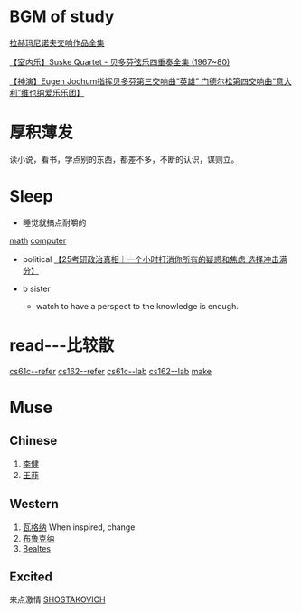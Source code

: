 # BGM of study
[拉赫玛尼诺夫交响作品全集](https://www.bilibili.com/video/BV1sh411Z7oo/?share_source=copy_web&vd_source=c0f224789c5516d8576f3dd9deb8b8df)

[【室内乐】Suske Quartet - 贝多芬弦乐四重奏全集 (1967~80)](https://www.bilibili.com/video/BV1xY4y1g7kD/?share_source=copy_web&vd_source=c0f224789c5516d8576f3dd9deb8b8df)

[【神演】Eugen Jochum指挥贝多芬第三交响曲“英雄” 门德尔松第四交响曲“意大利”维也纳爱乐乐团】]( https://www.bilibili.com/video/BV1as421M7kx/?share_source=copy_web&vd_source=c0f224789c5516d8576f3dd9deb8b8df)
# 厚积薄发
读小说，看书，学点别的东西，都差不多，不断的认识，谋则立。
# Sleep 
* 睡觉就搞点耐嚼的

[math](../../Note_controller/math/reference.md)
[computer](../../Note_controller/408/reference.md)
* political
  [【25考研政治真相｜一个小时打消你所有的疑惑和焦虑 选择冲击满分】]( https://www.bilibili.com/video/BV1RU411f7YQ/?share_source=copy_web&vd_source=c0f224789c5516d8576f3dd9deb8b8df)

* b sister
  * watch to have a perspect to the knowledge is enough.

# read---比较散 
[cs61c--refer](../../Note_controller/computer_science/cs61c/)
[cs162--refer](../../Note_controller/computer_science/cs162_os)
[cs61c--lab](../../Project_note/cs61c/)
[cs162--lab](../../Project_note/cs162/)
[make](https://cs162.org/static/hw/hw-intro/docs/tools/#make)




# Muse
## Chinese
1. [李健](https://www.bilibili.com/video/BV1DW4y1F7TZ)
2. [王菲](https://www.bilibili.com/video/BV1mL411C79T)
## Western
1. [瓦格纳](https://www.bilibili.com/video/BV1BU4y187ck)
When inspired, change.
2. [布鲁克纳](https://www.bilibili.com/video/BV1ez4y1j71w)
3. [Bealtes](https://www.bilibili.com/video/BV1fJ4m1x7hx)


## Excited
来点激情
[SHOSTAKOVICH](https://www.bilibili.com/video/BV1Hx411W7uj?p=11)